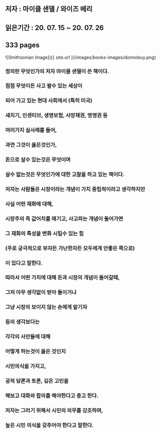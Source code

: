 ## 저자 : 마이클 샌델 / 와이즈 베리

## 읽은기간 : 20. 07. 15 ~ 20. 07. 26

## 333 pages

![Smithsonian Image]({{ site.url }}/images/books-images/donnobuy.png)

### 정의란 무엇인가의 저자 마이클 샌델이 쓴 책이다.

### 점점 무엇이든 사고 팔수 있는 세상이

### 되어 가고 있는 현대 사회에서 (특히 미국)

### 새치기, 인센티브, 생명보험, 사망채권, 명명권 등

### 여러가지 실사례를 들어,

### 과연 그것이 옳은것인가,

### 돈으로 살수 있는것은 무엇이며

### 살수 없는것은 무엇인가에 대한 고찰을 하고 있는 책이다.

### 저자는 사람들은 시장이라는 개념이 가치 중립적이라고 생각하지만

### 사실 어떤 재화에 대해,

### 시장주의 즉 값어치를 매기고, 사고파는 개념이 들어가면

### 그 재화의 특성을 변화 시킬수 있는 힘

### (주로 궁극적으로 부자든 가난한자든 모두에게 안좋은 쪽으로)

### 이 있다고 말한다.

### 따라서 어떤 가치에 대해 돈과 시장의 개념이 들어갈때,

### 그저 아무 생각없이 받아 들이거나

### 그냥 시장의 보이지 않는 손에게 맡기자

### 등의 생각보다는

### 각각의 사안들에 대해

### 어떻게 하는것이 옳은 것인지

### 시민의식을 가지고,

### 공적 담론과 토론, 깊은 고민을

### 해보고 대화와 합의를 해야한다고 충고 한다.

### 저자는 그러기 위해서 시민의 의무를 강조하며,

### 높은 시민 의식을 갖추어야 한다고 말한다.
